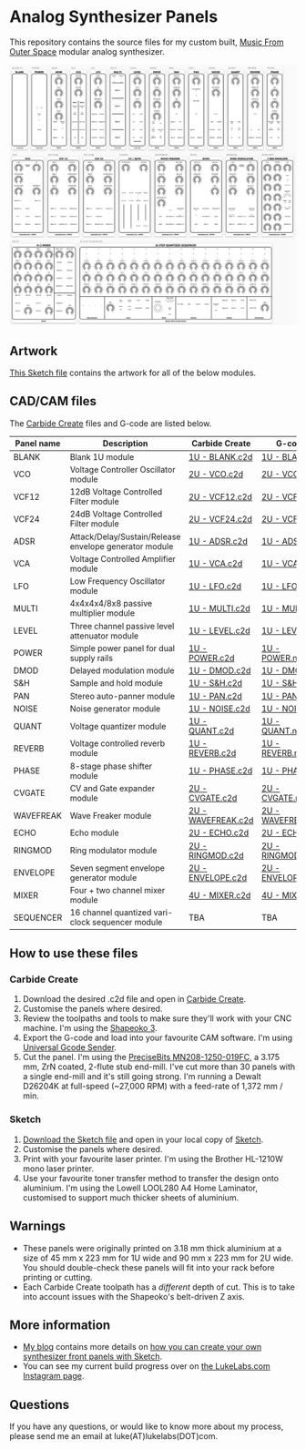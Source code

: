 # Analog Synthesizer Panels

This repository contains the source files for my custom built, [Music From Outer Space](http://musicfromouterspace.com/index.php?MAINTAB=SYNTHDIY&VPW=1854&VPH=866) modular analog synthesizer.

![Music From Outer Space modular analog synthesizer panels in Sketch format](MFOS/MFOS-Panels-rev7.png)

## Artwork

[This Sketch file](MFOS/MFOS-Panels.sketch) contains the artwork for all of the below modules.

## CAD/CAM files

The [Carbide Create](https://carbide3d.com/carbidecreate/) files and G-code are listed below.

| Panel name | Description | Carbide Create | G-code |
| --- | --- | --- | --- |
| BLANK | Blank 1U module | [1U - BLANK.c2d](MFOS/Panels/1U&#32;-&#32;BLANK.c2d) | [1U - BLANK.nc](MFOS/Panels/1U&#32;-&#32;BLANK.nc) |
| VCO | Voltage Controller Oscillator module | [2U - VCO.c2d](MFOS/Panels/2U&#32;-&#32;VCO.c2d) | [2U - VCO.nc](MFOS/Panels/2U&#32;-&#32;VCO.nc) |
| VCF12 | 12dB Voltage Controlled Filter module | [2U - VCF12.c2d](MFOS/Panels/2U&#32;-&#32;VCF12.c2d) | [2U - VCF12.nc](MFOS/Panels/2U&#32;-&#32;VCF12.nc) |
| VCF24 | 24dB Voltage Controlled Filter module | [2U - VCF24.c2d](MFOS/Panels/2U&#32;-&#32;VCF24.c2d) | [2U - VCF24.nc](MFOS/Panels/2U&#32;-&#32;VCF24.nc) |
| ADSR | Attack/Delay/Sustain/Release envelope generator module | [1U - ADSR.c2d](MFOS/Panels/1U&#32;-&#32;ADSR.c2d) | [1U - ADSR.nc](MFOS/Panels/1U&#32;-&#32;ADSR.nc) |
| VCA | Voltage Controlled Amplifier module | [1U - VCA.c2d](MFOS/Panels/1U&#32;-&#32;VCA.c2d) | [1U - VCA.nc](MFOS/Panels/1U&#32;-&#32;VCA.nc) |
| LFO | Low Frequency Oscillator module | [1U - LFO.c2d](MFOS/Panels/1U&#32;-&#32;LFO.c2d) | [1U - LFO.nc](MFOS/Panels/1U&#32;-&#32;LFO.nc) |
| MULTI | 4x4x4x4/8x8 passive multiplier module | [1U - MULTI.c2d](MFOS/Panels/1U&#32;-&#32;MULTI.c2d) | [1U - MULTI.nc](MFOS/Panels/1U&#32;-&#32;MULTI.nc) |
| LEVEL | Three channel passive level attenuator module | [1U - LEVEL.c2d](MFOS/Panels/1U&#32;-&#32;LEVEL.c2d) | [1U - LEVEL.nc](MFOS/Panels/1U&#32;-&#32;LEVEL.nc) |
| POWER | Simple power panel for dual supply rails | [1U - POWER.c2d](MFOS/Panels/1U&#32;-&#32;POWER.c2d) | [1U - POWER.nc](MFOS/Panels/1U&#32;-&#32;POWER.nc) |
| DMOD | Delayed modulation module | [1U - DMOD.c2d](MFOS/Panels/1U&#32;-&#32;DMOD.c2d) | [1U - DMOD.nc](MFOS/Panels/1U&#32;-&#32;DMOD.nc) |
| S&H | Sample and hold module | [1U - S&H.c2d](MFOS/Panels/1U&#32;-&#32;S&H.c2d) | [1U - S&H.nc](MFOS/Panels/1U&#32;-&#32;S&H.nc) |
| PAN | Stereo auto-panner module | [1U - PAN.c2d](MFOS/Panels/1U&#32;-&#32;PAN.c2d) | [1U - PAN.nc](MFOS/Panels/1U&#32;-&#32;PAN.nc) |
| NOISE | Noise generator module | [1U - NOISE.c2d](MFOS/Panels/1U&#32;-&#32;NOISE.c2d) | [1U - NOISE.nc](MFOS/Panels/1U&#32;-&#32;NOISE.nc) |
| QUANT | Voltage quantizer module | [1U - QUANT.c2d](MFOS/Panels/1U&#32;-&#32;QUANT.c2d) | [1U - QUANT.nc](MFOS/Panels/1U&#32;-&#32;QUANT.nc) |
| REVERB | Voltage controlled reverb module | [1U - REVERB.c2d](MFOS/Panels/1U&#32;-&#32;REVERB.c2d) | [1U - REVERB.nc](MFOS/Panels/1U&#32;-&#32;REVERB.nc) |
| PHASE | 8-stage phase shifter module | [1U - PHASE.c2d](MFOS/Panels/1U&#32;-&#32;PHASE.c2d) | [1U - PHASE.nc](MFOS/Panels/1U&#32;-&#32;PHASE.nc) |
| CVGATE | CV and Gate expander module | [2U - CVGATE.c2d](MFOS/Panels/2U&#32;-&#32;CVGATE.c2d) | [2U - CVGATE.nc](MFOS/Panels/2U&#32;-&#32;CVGATE.nc) |
| WAVEFREAK | Wave Freaker module | [2U - WAVEFREAK.c2d](MFOS/Panels/2U&#32;-&#32;WAVEFREAK.c2d) | [2U - WAVEFREAK.nc](MFOS/Panels/2U&#32;-&#32;WAVEFREAK.nc) |
| ECHO | Echo module | [2U - ECHO.c2d](MFOS/Panels/2U&#32;-&#32;ECHO.c2d) | [2U - ECHO.nc](MFOS/Panels/2U&#32;-&#32;ECHO.nc) |
| RINGMOD | Ring modulator module | [2U - RINGMOD.c2d](MFOS/Panels/2U&#32;-&#32;RINGMOD.c2d) | [2U - RINGMOD.nc](MFOS/Panels/2U&#32;-&#32;RINGMOD.nc) |
| ENVELOPE | Seven segment envelope generator module | [2U - ENVELOPE.c2d](MFOS/Panels/2U&#32;-&#32;ENVELOPE.c2d) | [2U - ENVELOPE.nc](MFOS/Panels/2U&#32;-&#32;ENVELOPE.nc) |
| MIXER | Four + two channel mixer module | [4U - MIXER.c2d](MFOS/Panels/4U&#32;-&#32;MIXER.c2d) | [4U - MIXER.nc](MFOS/Panels/4U&#32;-&#32;MIXER.nc) |
| SEQUENCER | 16 channel quantized vari-clock sequencer module | TBA | TBA |

## How to use these files

### Carbide Create

1. Download the desired .c2d file and open in [Carbide Create](https://carbide3d.com/carbidecreate/).
1. Customise the panels where desired.
1. Review the toolpaths and tools to make sure they'll work with your CNC machine.  I'm using the [Shapeoko 3](https://carbide3d.com/shapeoko/).
1. Export the G-code and load into your favourite CAM software.  I'm using [Universal Gcode Sender](https://winder.github.io/ugs_website/).
1. Cut the panel.  I'm using the [PreciseBits MN208-1250-019FC](https://www.precisebits.com/index.php?route=product/product&product_id=643&search=019FC&description=true), a 3.175 mm, ZrN coated, 2-flute stub end-mill.  I've cut more than 30 panels with a single end-mill and it's still going strong.  I'm running a Dewalt D26204K at full-speed (~27,000 RPM) with a feed-rate of 1,372 mm / min.

### Sketch

1. [Download the Sketch file](MFOS/MFOS-Panels.sketch) and open in your local copy of [Sketch](https://www.sketch.com/).
1. Customise the panels where desired.
1. Print with your favourite laser printer.  I'm using the Brother HL-1210W mono laser printer.
1. Use your favourite toner transfer method to transfer the design onto aluminium.  I'm using the Lowell LOOL280 A4 Home Laminator, customised to support much thicker sheets of aluminium.

## Warnings

- These panels were originally printed on 3.18 mm thick aluminium at a size of 45 mm x 223 mm for 1U wide and 90 mm x 223 mm for 2U wide.  You should double-check these panels will fit into your rack before printing or cutting.
- Each Carbide Create toolpath has a _different_ depth of cut.  This is to take into account issues with the Shapeoko's belt-driven Z axis.

## More information

- [My blog](https://lukelabs.com) contains more details on [how you can create your own synthesizer front panels with Sketch](https://lukelabs.com/2019/03/23/how-to-design-a-synthesizer-front-panel-using-sketch/).
- You can see my current build progress over on [the LukeLabs.com Instagram page](https://www.instagram.com/lukelabsdotcom/).

## Questions

If you have any questions, or would like to know more about my process, please send me an email at luke(AT)lukelabs(DOT)com.
